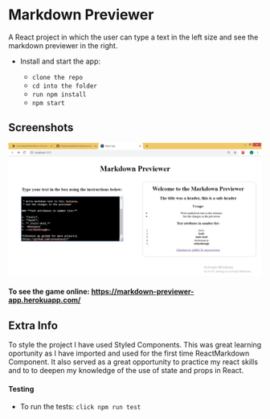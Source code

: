 # Markdown Previewer

A React project in which the user can type a text in the left size and see the markdown previewer in the right.

 * Install and start the app:

    - ```clone the repo```
    - ```cd into the folder```
    - ```run npm install```
    - ```npm start```

## Screenshots

![MarkdownPreviewerApp](./screenshots/MarkdownPreviewer.png "MarkdownPreviewerApp")

#### To see the game online:      https://markdown-previewer-app.herokuapp.com/

## Extra Info

To style the project I have used Styled Components. This was great learning oportunity as I have imported and used for the first time ReactMarkdown Component. It also served as a great opportunity to practice my react skills and to to deepen my knowledge of the use of state and props in React.

#### Testing

 * To run the tests: ```click npm run test```